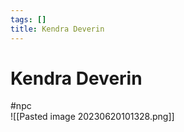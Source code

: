 ```yaml
---
tags: []
title: Kendra Deverin
---
```


# Kendra Deverin

#npc  
![[Pasted image 20230620101328.png]]
